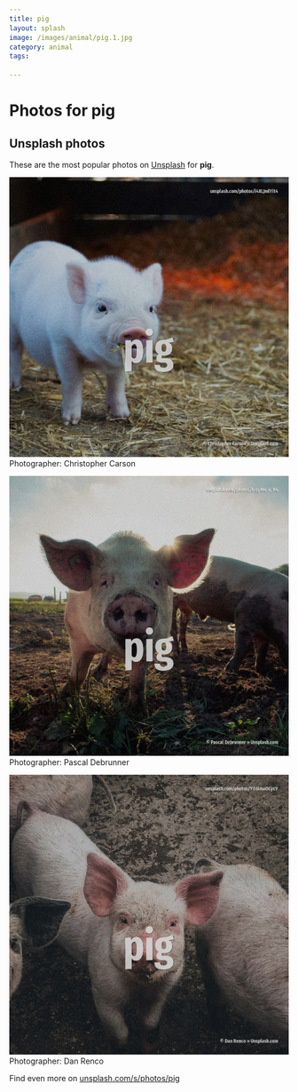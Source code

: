 ```yaml
---
title: pig
layout: splash
image: /images/animal/pig.1.jpg
category: animal
tags:

---
```

# Photos for pig
 
## Unsplash photos
These are the most popular photos on [Unsplash](https://unsplash.com) for **pig**.
 
![pig](/images/animal/pig.1.jpg)
Photographer:  Christopher Carson
 
![pig](/images/animal/pig.2.jpg)
Photographer:  Pascal Debrunner
 
![pig](/images/animal/pig.3.jpg)
Photographer:  Dan Renco
 
Find even more on [unsplash.com/s/photos/pig](https://unsplash.com/s/photos/pig)
 
